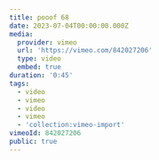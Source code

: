 ```yaml
---
title: pooof 68
date: 2023-07-04T00:00:00.000Z
media:
  provider: vimeo
  url: 'https://vimeo.com/842027206'
  type: video
  embed: true
duration: '0:45'
tags:
  - video
  - vimeo
  - video
  - vimeo
  - 'collection:vimeo-import'
vimeoId: 842027206
public: true
---
```

<!-- Vimeo video: pooof 68 -->
<!-- Duration: 0:45 -->
<!-- Created: 2023-07-04 -->

<ClientOnly>
  <WorkbookViewer />
</ClientOnly>

<script setup>
import WorkbookViewer from "../../.vitepress/theme/components/workbook/WorkbookViewer.vue";
</script>
